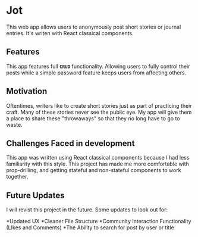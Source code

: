 # Jot

This web app allows users to anonymously post short stories or journal entries.
It's writen with React classical components.

## Features

This app features full **`CRUD`** functionality. Allowing users to fully control their posts while a simple password feature keeps users from affecting others.

## Motivation

Oftentimes, writers like to create short stories just as part of practicing their craft. Many of these stories never see the public eye.
My app will give them a place to share these "throwaways" so that they no long have to go to waste.

## Challenges Faced in development

This app was written using React classical components because I had less familiarity with this style. This project has made me more comfortable with prop-drilling, and getting stateful and non-stateful components to work together.

## Future Updates

I will revist this project in the future. Some updates to look out for:

*Updated UX
*Cleaner File Structure
*Community Interaction Functionality (LIkes and Comments)
*The Ability to search for post by user or title
